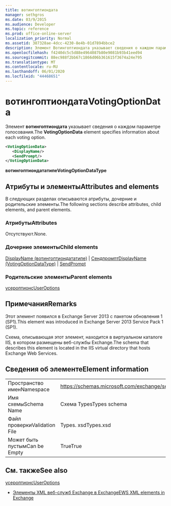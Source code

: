 ```yaml
---
title: вотингоптиондата
manager: sethgros
ms.date: 03/9/2015
ms.audience: Developer
ms.topic: reference
ms.prod: office-online-server
localization_priority: Normal
ms.assetid: 387328ae-4dcc-4230-8e4b-01d7894bbce2
description: Элемент Вотингоптиондата указывает сведения о каждом параметре голосования.
ms.openlocfilehash: f4240dc5c5d88e4964087b80e9081b93b41eed94
ms.sourcegitcommit: 88ec988f2bb67c1866d06b361615f3674a24e795
ms.translationtype: MT
ms.contentlocale: ru-RU
ms.lasthandoff: 06/01/2020
ms.locfileid: "44468651"
---
```

# <a name="votingoptiondata"></a><span data-ttu-id="94a0f-103">вотингоптиондата</span><span class="sxs-lookup"><span data-stu-id="94a0f-103">VotingOptionData</span></span>

<span data-ttu-id="94a0f-104">Элемент **вотингоптиондата** указывает сведения о каждом параметре голосования.</span><span class="sxs-lookup"><span data-stu-id="94a0f-104">The **VotingOptionData** element specifies information about each voting option.</span></span> 
  
```XML
<VotingOptionData>
   <DisplayName/>
   <SendPrompt/>
</VotingOptionData>
```

 <span data-ttu-id="94a0f-105">**вотингоптиондататипе**</span><span class="sxs-lookup"><span data-stu-id="94a0f-105">**VotingOptionDataType**</span></span>
## <a name="attributes-and-elements"></a><span data-ttu-id="94a0f-106">Атрибуты и элементы</span><span class="sxs-lookup"><span data-stu-id="94a0f-106">Attributes and elements</span></span>

<span data-ttu-id="94a0f-107">В следующих разделах описываются атрибуты, дочерние и родительские элементы.</span><span class="sxs-lookup"><span data-stu-id="94a0f-107">The following sections describe attributes, child elements, and parent elements.</span></span>
  
### <a name="attributes"></a><span data-ttu-id="94a0f-108">Атрибуты</span><span class="sxs-lookup"><span data-stu-id="94a0f-108">Attributes</span></span>

<span data-ttu-id="94a0f-109">Отсутствуют.</span><span class="sxs-lookup"><span data-stu-id="94a0f-109">None.</span></span>
  
### <a name="child-elements"></a><span data-ttu-id="94a0f-110">Дочерние элементы</span><span class="sxs-lookup"><span data-stu-id="94a0f-110">Child elements</span></span>

<span data-ttu-id="94a0f-111">[DisplayName (вотингоптиондататипе)](displayname-votingoptiondatatype.md)  |  [Сендпромпт](sendprompt.md)</span><span class="sxs-lookup"><span data-stu-id="94a0f-111">[DisplayName (VotingOptionDataType)](displayname-votingoptiondatatype.md) | [SendPrompt](sendprompt.md)</span></span>
  
### <a name="parent-elements"></a><span data-ttu-id="94a0f-112">Родительские элементы</span><span class="sxs-lookup"><span data-stu-id="94a0f-112">Parent elements</span></span>

[<span data-ttu-id="94a0f-113">усероптионс</span><span class="sxs-lookup"><span data-stu-id="94a0f-113">UserOptions</span></span>](useroptions.md)
  
## <a name="remarks"></a><span data-ttu-id="94a0f-114">Примечания</span><span class="sxs-lookup"><span data-stu-id="94a0f-114">Remarks</span></span>

<span data-ttu-id="94a0f-115">Этот элемент появился в Exchange Server 2013 с пакетом обновления 1 (SP1).</span><span class="sxs-lookup"><span data-stu-id="94a0f-115">This element was introduced in Exchange Server 2013 Service Pack 1 (SP1).</span></span>
  
<span data-ttu-id="94a0f-116">Схема, описывающая этот элемент, находится в виртуальном каталоге IIS, в котором размещены веб-службы Exchange.</span><span class="sxs-lookup"><span data-stu-id="94a0f-116">The schema that describes this element is located in the IIS virtual directory that hosts Exchange Web Services.</span></span>
  
## <a name="element-information"></a><span data-ttu-id="94a0f-117">Сведения об элементе</span><span class="sxs-lookup"><span data-stu-id="94a0f-117">Element information</span></span>

|||
|:-----|:-----|
|<span data-ttu-id="94a0f-118">Пространство имен</span><span class="sxs-lookup"><span data-stu-id="94a0f-118">Namespace</span></span>  <br/> |https://schemas.microsoft.com/exchange/services/2006/types  <br/> |
|<span data-ttu-id="94a0f-119">Имя схемы</span><span class="sxs-lookup"><span data-stu-id="94a0f-119">Schema Name</span></span>  <br/> |<span data-ttu-id="94a0f-120">Схема Types</span><span class="sxs-lookup"><span data-stu-id="94a0f-120">Types schema</span></span>  <br/> |
|<span data-ttu-id="94a0f-121">Файл проверки</span><span class="sxs-lookup"><span data-stu-id="94a0f-121">Validation File</span></span>  <br/> |<span data-ttu-id="94a0f-122">Types. xsd</span><span class="sxs-lookup"><span data-stu-id="94a0f-122">Types.xsd</span></span>  <br/> |
|<span data-ttu-id="94a0f-123">Может быть пустым</span><span class="sxs-lookup"><span data-stu-id="94a0f-123">Can be Empty</span></span>  <br/> |<span data-ttu-id="94a0f-124">True</span><span class="sxs-lookup"><span data-stu-id="94a0f-124">True</span></span>  <br/> |
   
## <a name="see-also"></a><span data-ttu-id="94a0f-125">См. также</span><span class="sxs-lookup"><span data-stu-id="94a0f-125">See also</span></span>



[<span data-ttu-id="94a0f-126">усероптионс</span><span class="sxs-lookup"><span data-stu-id="94a0f-126">UserOptions</span></span>](useroptions.md)


- [<span data-ttu-id="94a0f-127">Элементы XML веб-служб Exchange в Exchange</span><span class="sxs-lookup"><span data-stu-id="94a0f-127">EWS XML elements in Exchange</span></span>](ews-xml-elements-in-exchange.md)

